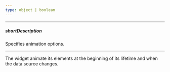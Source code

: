 ```yaml
---
type: object | boolean
---
```

---
##### shortDescription
Specifies animation options.

---
The widget animate its elements at the beginning of its lifetime and when the data source changes.